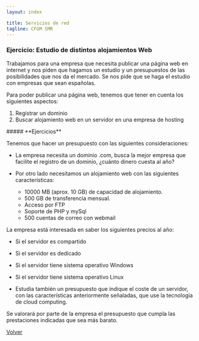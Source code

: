 ```yaml
---
layout: index

title: Servicios de red 
tagline: CFGM SMR
---
```

### Ejercicio: Estudio de distintos alojamientos Web

Trabajamos para una empresa que necesita publicar una página web en internet y nos piden que hagamos un estudio y un presupuestos de las posibilidades que nos da el mercado. Se nos pide que se haga el estudio con empresas que sean españolas.

Para poder publicar una página web, tenemos que tener en cuenta los siguientes aspectos:

1. Registrar un dominio
2. Buscar alojamiento web en un servidor en una empresa de hosting

<div class='ejercicios' markdown='1'>
##### **Ejercicios**

Tenemos que hacer un presupuesto con las siguientes consideraciones:

* La empresa necesita un dominio .com, busca la mejor empresa que facilite el registro de un dominio, ¿cuánto dinero cuesta al año?

* Por otro lado necesitamos un alojamiento web con las siguientes características:

   * 10000 MB (aprox. 10 GB) de capacidad de alojamiento.
   * 500 GB de transferencia mensual.
   * Acceso por FTP
   * Soporte de PHP y mySql
   * 500 cuentas de correo con webmail

La empresa está interesada en saber los siguientes precios al año:

   * Si el servidor es compartido
   * Si el servidor es dedicado
   * Si el servidor tiene sistema operativo Windows
   * Si el servidor tiene sistema operativo Linux

* Estudia también un presupuesto que indique el coste de un servidor, con las características anteriormente señaladas, que use la tecnología de cloud computing.

</div>
Se valorará por parte de la empresa el presupuesto que cumpla las prestaciones indicadas que sea más barato.


[Volver](index)
